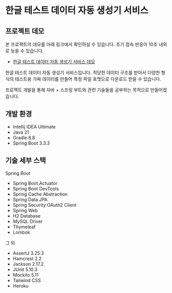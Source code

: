 # 한글 테스트 데이터 자동 생성기 서비스

## 프로젝트 데모

본 프로젝트의 데모를 아래 링크에서 확인하실 수 있습니다. 초기 접속 반응이 10초 내외로 늦을 수 있습니다.

* [한글 테스트 데이터 자동 생성기 서비스 데모](https://test-data-production-218bfd529fad.herokuapp.com/)


한글 테스트 데이터 자동 생성기 서비스입니다. 적당한 데이터 구조를 받아서 다양한 형식의 테스트용 가짜 데이터를 만들어 특정 파일 포맷으로 다운로드 받을 수 있습니다.

 프로젝트 개발을 통해 자바 + 스프링 부트와 관련 기술들을 공부하는 목적으로 만들어졌습니다. 
 

## 개발 환경

* Intellij IDEA Ultimate
* Java 21
* Gradle 8.8
* Spring Boot 3.3.3

## 기술 세부 스택

Spring Boot

* Spring Boot Actuator
* Spring Boot DevTools
* Spring Cache Abstraction
* Spring Data JPA
* Spring Security OAuth2 Client
* Spring Web
* H2 Database
* MySQL Driver
* Thymeleaf
* Lombok

그 외

* AssertJ 3.25.3
* Hamcrest 2.2
* Jackson 2.17.2
* JUnit 5.10.3
* Mockito 5.11
* Tailwind CSS
* Heroku


